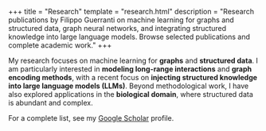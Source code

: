 +++
title = "Research"
template = "research.html"
description = "Research publications by Filippo Guerranti on machine learning for graphs and structured data, graph neural networks, and integrating structured knowledge into large language models. Browse selected publications and complete academic work."
+++

My research focuses on machine learning for **graphs** and **structured data**. I am particularly interested in **modeling long-range interactions** and **graph encoding methods**, with a recent focus on **injecting structured knowledge into large language models (LLMs)**. Beyond methodological work, I have also explored applications in the **biological domain**, where structured data is abundant and complex.

For a complete list, see my [Google Scholar](https://scholar.google.com/citations?user=uekwkvYAAAAJ) profile.
